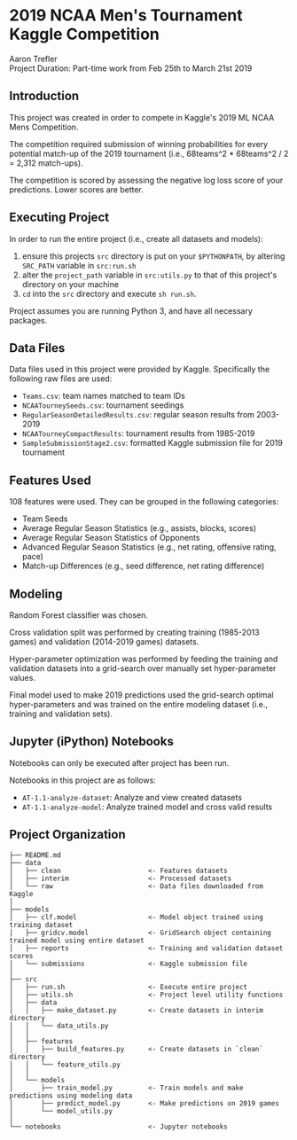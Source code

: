 2019 NCAA Men's Tournament Kaggle Competition
==============================
Aaron Trefler  
Project Duration: Part-time work from Feb 25th to March 21st 2019

Introduction
------------
This project was created in order to compete in Kaggle's 2019 ML NCAA Mens Competition.

The competition required submission of winning probabilities for every potential match-up of the 2019 tournament (i.e., 68teams^2 * 68teams^2 / 2 = 2,312 match-ups).

The competition is scored by assessing the negative log loss score of your predictions. Lower scores are better.

Executing Project
------------
In order to run the entire project (i.e., create all datasets and models):
1. ensure this projects `src` directory is put on your `$PYTHONPATH`, by altering `SRC_PATH` variable in `src:run.sh`
2. alter the `project_path` variable in `src:utils.py` to that of this project's directory on your machine
3. `cd` into the `src` directory and execute `sh run.sh`.

Project assumes you are running Python 3, and have all necessary packages.

Data Files
------------
Data files used in this project were provided by Kaggle. Specifically the following raw files are used:
- `Teams.csv`: team names matched to team IDs
- `NCAATourneySeeds.csv`: tournament seedings
- `RegularSeasonDetailedResults.csv`: regular season results from 2003-2019
- `NCAATourneyCompactResults`: tournament results from 1985-2019
- `SampleSubmissionStage2.csv`: formatted Kaggle submission file for 2019 tournament

Features Used
------------
108 features were used. They can be grouped in the following categories:
- Team Seeds
- Average Regular Season Statistics (e.g., assists, blocks, scores)
- Average Regular Season Statistics of Opponents
- Advanced Regular Season Statistics (e.g., net rating, offensive rating, pace)
- Match-up Differences (e.g., seed difference, net rating difference)

Modeling
------------
Random Forest classifier was chosen.

Cross validation split was performed by creating training (1985-2013 games) and validation (2014-2019 games) datasets.

Hyper-parameter optimization was performed by feeding the training and validation datasets into a grid-search over manually set hyper-parameter values.

Final model used to make 2019 predictions used the grid-search optimal hyper-parameters and was trained on the entire modeling dataset (i.e., training and validation sets).

Jupyter (iPython) Notebooks
------------
Notebooks can only be executed after project has been run.

Notebooks in this project are as follows:
- `AT-1.1-analyze-dataset`: Analyze and view created datasets
- `AT-1.1-analyze-model`: Analyze trained model and cross valid results

Project Organization
------------
    ├── README.md
    ├── data
    │   ├── clean                      <- Features datasets
    │   ├── interim                    <- Processed datasets
    │   └── raw                        <- Data files downloaded from Kaggle
    │
    ├── models                          
    │   ├── clf.model                  <- Model object trained using training dataset
    │   ├── gridcv.model               <- GridSearch object containing trained model using entire dataset
    │   ├── reports                    <- Training and validation dataset scores
    │   └── submissions                <- Kaggle submission file
    │
    ├── src
    │   ├── run.sh                     <- Execute entire project 
    │   ├── utils.sh                   <- Project level utility functions
    │   ├── data                       
    │   │   ├── make_dataset.py        <- Create datasets in interim directory
    │   │   └── data_utils.py
    │   │ 
    │   ├── features
    │   │   ├── build_features.py      <- Create datasets in `clean` directory
    │   │   └── feature_utils.py 
    │   │  
    │   └── models                    
    │       ├── train_model.py         <- Train models and make predictions using modeling data
    │       ├── predict_model.py       <- Make predictions on 2019 games
    │       └── model_utils.py         
    │
    └── notebooks                      <- Jupyter notebooks


